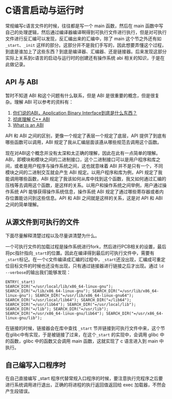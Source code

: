 # C语言启动与运行时

常规编写c语言文件的时候，往往都是写一个 main 函数，然后在 main 函数中写自己的处理逻辑，然后通过编译器编译啊得到可执行文件进行执行，但是对可执行文件进行反汇编可以发现，反汇编出来的汇编中，除了 main 这个节之外还有如 `_start`、`_init` 这样的部分。这部分并不是我们手写的，因此想要弄懂这个过程，到底是谁加上了这些东西？到底是编译器、汇编器、还是链接器。后来发现这部分实际上关系到c语言的启动与运行时的创建还有操作系统 abi 相关的知识，于是在此做记录。

## API 与 ABI

暂时不知道 ABI 和这个问题有什么联系，但是 ABI 是很重要的概念，但是很复杂。理解 ABI 可以参考的资料有：

1. [你们说的ABI，Application Binary Interface到底是什么东西？](https://www.zhihu.com/question/381069847)
2. [彻底理解 C++ ABI](https://zhuanlan.zhihu.com/p/692886292)
3. [What is an ABI](https://stackoverflow.com/a/2171227/24979298)

API 和 ABI 之间的区别，更像一个规定了表层一个规定了底层，API 提供了到底有哪些函数可以调用，ABI 规定了我从汇编层面该遵从哪些规范去调用这个函数。

现在对ABI这个概念并没有太深和太正确的理解，因此在此有一点简单的理解。ABI，即模块和模块之间的二进制接口，这个二进制接口可以是用户程序和库之间，或者是用户程序与操作系统之间，这也就意味着 ABI 并不是只有一个，不同模块之间的二进制交互就会产生 ABI 规定。以用户程序和库为例，API 规定了我能调用哪些函数，ABI 规定了我该如何从库中找到这个函数，我又如何通过汇编的压栈等去调用这个函数，是这样的关系。以用户和操作系统之间举例，用户通过操作系统 API 能够获得操作系统信息，操作系统 ABI 规定了通过哪些寄存器或者内存位置能访问到这些信息。API 和 ABI 之间就是这样的关系，这是对 API 和 ABI 之间的简单理解。

## 从源文件到可执行的文件

下面尽量解释清楚过程以及尽量讲清楚为什么。

一个可执行文件的加载过程是操作系统进行fork，然后进行PCB相关的设置，最后将pc指针指向`_start`的位置。因此在编译得到最后的可执行文件中，需要有`_start`标记。在一个c文件编译成汇编的过程中，`_start`还没出现，汇编成可重定位目标文件的时候也还没有出现，只有通过链接器进行链接之后才出现。通过 `ld --verbose`的输出我们能够发现：

```ldscript
ENTRY(_start)
SEARCH_DIR("=/usr/local/lib/x86_64-linux-gnu"); SEARCH_DIR("=/lib/x86_64-linux-gnu"); SEARCH_DIR("=/usr/lib/x86_64-linux-gnu"); SEARCH_DIR("=/usr/lib/x86_64-linux-gnu64"); SEARCH_DIR("=/usr/local/lib64"); SEARCH_DIR("=/lib64"); SEARCH_DIR("=/usr/lib64"); SEARCH_DIR("=/usr/local/lib"); SEARCH_DIR("=/lib"); SEARCH_DIR("=/usr/lib"); SEARCH_DIR("=/usr/x86_64-linux-gnu/lib64"); SEARCH_DIR("=/usr/x86_64-linux-gnu/lib");
```

在链接的时候，链接器会在库中查找 `_start` 节并链接到可执行文件中来，这个节在glibc中有实现，于是被链接了过来，在这个`_start` 的实现中，会调用 glibc 中的函数，glibc 中的函数又会调用 main 函数，这就实现了 c 语言进入到 main 中执行。

## 自己编写入口程序时

在自己直接编写 _start 程序代替常规入口程序的时候，要注意执行完程序之后要进行系统调用进行退出，正确的将进程的执行返回值返回给 exec 加载器，不然会产生段错误。